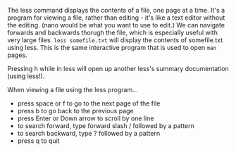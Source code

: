 The less command displays the contents of a file, one page at a time. It's a program for viewing a file, rather than editing - it's like a text editor without the editing. (nano would be what you want to use to edit.) We can navigate forwards and backwards thorugh the file, which is especially useful with very large files. `less somefile.txt` will display the contents of somefile.txt using less. This is the same interactive program that is used to open `man` pages.

Pressing h while in less will open up another less's summary documentation (using less!).

When viewing a file using the less program...

* press space or f to go to the next page of the file
* press b to go back to the previous page
* press Enter or Down arrow to scroll by one line
* to search forward, type forward slash / followed by a pattern
* to search backward, type ? followed by a pattern
* press q to quit